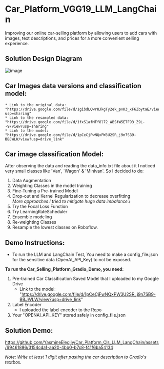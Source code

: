 # Car_Platform_VGG19_LLM_LangChain
Improving our online car-selling platform by allowing users to add cars with images, text descriptions, and prices for a more convenient selling experience.

##	Solution Design Diagram
![image](https://github.com/YasmineElegily/Car_Platform_Cls_LLM_LangChain/assets/69461886/d2417204-e8a9-4808-aabd-a83f5c5e3364)

## 	Car Images data versions and classification model:
	* Link to the original data: "https://drive.google.com/file/d/1gibdLQwr8JkgTy2ek_pvK3_xF6ZbytaE/view?usp=sharing" 
	* Link to the resampled data: "https://drive.google.com/file/d/1fxS1afMFf8l72_WBSfW5ETF93_Z9L--9/view?usp=sharing" 
	* Link to the model: "https://drive.google.com/file/d/1pCeCjFwNQxPW3U2SR_j9n7SB9-BBJWLW/view?usp=drive_link"


##	Car image classification Model:
After observing the data and reading the data_info.txt file about it I noticed very small classes like 'Van', 'Wagon' & 'Minivan'.
So I decided to do:
1) Data Augmentation
2) Weighting Classes in the model training
3) Fine-Tuning a Pre-trained Model
4) Drop-out and Kernel Regularization to decrease overfitting\
 *More approaches I tried to mitigate huge data imbalance*:\
6) Try the Focal Loss Function
7) Try LearningRateScheduler
8) Ensemble modeling
9) Re-weighting Classes
10) Resample the lowest classes on Roboflow.


##	Demo Instructions:
- To run the LLM and LangChain Test, You need to make a config_file.json for the sensitive data (OpenAI_API_Key) to not be exposed.

**To run the Car_Selling_Platform_Gradio_Demo, you need:**

1) Pre-trained Car Classification Saved Model that I uploaded to my Google Drive
	* Link to the model: "https://drive.google.com/file/d/1pCeCjFwNQxPW3U2SR_j9n7SB9-BBJWLW/view?usp=drive_link"
2) Label Encoder
	* I uploaded the label encoder to the Repo
3) Your "OPENAI_API_KEY" stored safely in config_file.json

## 	Solution Demo:


https://github.com/YasmineElegily/Car_Platform_Cls_LLM_LangChain/assets/69461886/3154cda1-aa20-4bb0-b7c8-f41f6ba54134


*Note: Write at least 1 digit after pasting the car description to Gradio's textbox.*
